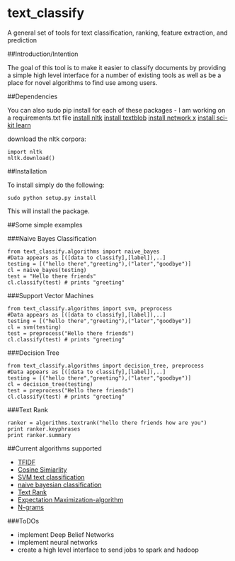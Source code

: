 # text_classify
A general set of tools for text classification, ranking, feature extraction, and prediction

##Introduction/Intention

The goal of this tool is to make it easier to classify documents by providing a simple high level interface for a number of existing tools as well as be a place for novel algorithms to find use among users.

##Dependencies

You can also sudo pip install for each of these packages - I am working on a requirements.txt file
[install nltk](http://www.nltk.org/install.html)
[install textblob](http://stevenloria.com/how-to-build-a-text-classification-system-with-python-and-textblob/)
[install network x](https://networkx.github.io/download.html)
[install sci-kit learn](http://scikit-learn.org/stable/install.html)

download the nltk corpora:

```
import nltk
nltk.download()
```

##Installation

To install simply do the following:

`sudo python setup.py install`

This will install the package.  

##Some simple examples

###Naive Bayes Classification

```
from text_classify.algorithms import naive_bayes  
#Data appears as [([data to classify],[label]),..]
testing = [("hello there","greeting"),("later","goodbye")]
cl = naive_bayes(testing)
test = "Hello there friends"
cl.classify(test) # prints "greeting"
```

###Support Vector Machines

```
from text_classify.algorithms import svm, preprocess
#Data appears as [([data to classify],[label]),..]
testing = [("hello there","greeting"),("later","goodbye")]
cl = svm(testing)
test = preprocess("Hello there friends")
cl.classify(test) # prints "greeting"
```

###Decision Tree
```
from text_classify.algorithms import decision_tree, preprocess
#Data appears as [([data to classify],[label]),..]
testing = [("hello there","greeting"),("later","goodbye")]
cl = decision_tree(testing)
test = preprocess("Hello there friends")
cl.classify(test) # prints "greeting"
```

###Text Rank

```
ranker = algorithms.textrank("hello there friends how are you")
print ranker.keyphrases
print ranker.summary
```

##Current algorithms supported

* [TFIDF](http://www.tfidf.com/)
* [Cosine Simiarlity](https://en.wikipedia.org/wiki/Cosine_similarity)
* [SVM text classification](http://www.nltk.org/api/nltk.classify.html)
* [naive bayesian classification](http://stevenloria.com/how-to-build-a-text-classification-system-with-python-and-textblob/)
* [Text Rank](http://acl.ldc.upenn.edu/acl2004/emnlp/pdf/Mihalcea.pdf)
* [Expectation Maximization-algorithm](http://crow.ee.washington.edu/people/bulyko/papers/em.pdf)
* [N-grams](https://en.wikipedia.org/wiki/N-gram)

###ToDOs

* implement Deep Belief Networks
* implement neural networks
* create a high level interface to send jobs to spark and hadoop
